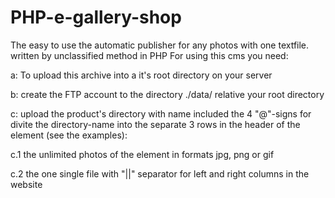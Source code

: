 # PHP-e-gallery-shop
The easy to use the automatic publisher for any photos with one textfile. written by unclassified method in PHP
For using this cms you need:

a: To upload this archive into a it's root directory on your server

b: create the FTP account to the directory ./data/ relative your root directory

c: upload the product's directory with name included the 4 "@"-signs for divite the directory-name into the separate 3 rows in the header of the element (see the examples): 

c.1 the unlimited photos of the element in formats jpg, png or gif

c.2 the one single file with "||" separator for left and right columns in the website 
